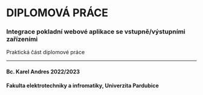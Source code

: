 # DIPLOMOVÁ PRÁCE
### Integrace pokladní webové aplikace se vstupně/výstupními zařízeními
Praktická část diplomové práce

--------
#### Bc. Karel Andres 2022/2023
#### Fakulta elektrotechniky a infromatiky, Univerzita Pardubice
